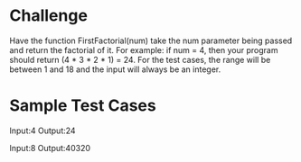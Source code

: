 # Challenge
Have the function FirstFactorial(num) take the num parameter being passed and return the factorial of it. 
For example: if num = 4, then your program should return (4 * 3 * 2 * 1) = 24. 
For the test cases, the range will be between 1 and 18 and the input will always be an integer. 

# Sample Test Cases

Input:4
Output:24

Input:8
Output:40320